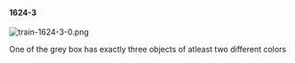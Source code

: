 #### 1624-3
![train-1624-3-0.png](https://github.com/lil-lab/nlvr/raw/master/nlvr/train/images/38/train-1624-3-0.png "train-1624-3-0.png")

One of the grey box has exactly three objects of atleast two different colors